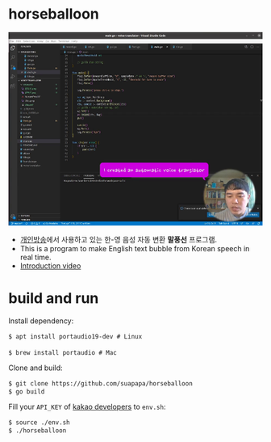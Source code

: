# horseballoon

![horseballoon](resource/voice-translator.png)

* [개인방송](https://twitch.tv/suapapa)에서 사용하고 있는 한-영 음성 자동 변환 **말풍선** 프로그램.
* This is a program to make English text bubble from Korean speech in real time.
* [Introduction video](https://youtu.be/eFf7GtkCA1M)

# build and run

Install dependency:

    $ apt install portaudio19-dev # Linux

    $ brew install portaudio # Mac

Clone and build:

    $ git clone https://github.com/suapapa/horseballoon
    $ go build

Fill your `API_KEY` of [kakao developers](https://developers.kakao.com/) to `env.sh`:

    $ source ./env.sh
    $ ./horseballoon
